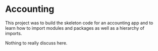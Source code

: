 #   Accounting
This project was to build the skeleton code for an accounting app and to learn
how to import modules and packages as well as a hierarchy of imports.

Nothing to really discuss here.